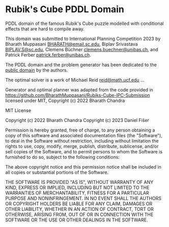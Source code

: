 # Rubik's Cube PDDL Domain

PDDL domain of the famous Rubik's Cube puzzle modelled with conditional
effects that are hard to compile away.

This domain was submitted to International Planning Competition 2023 by
Bharath Muppasani <BHARATH@email.sc.edu>, Biplav Srivastava <BIPLAV.S@sc.edu>,
Clemens Büchner <clemens.buechner@unibas.ch>, and Patrick Ferber <patrick.ferber@unibas.ch>.

The PDDL domain and the problem generator has been dedicated to the
[public domain](https://en.wikipedia.org/wiki/Public_domain) by the authors.

The optimal solver is a work of Michael Reid <reid@math.ucf.edu> ...

Generator and optimal planner was adapted from the code provided in
https://github.com/BharathMuppasani/Rubiks-Cube-IPC-Submission licensed under
MIT, Copyright (c) 2022 Bharath Chandra

MIT License

Copyright (c) 2022 Bharath Chandra
Copyright (c) 2023 Daniel Fišer

Permission is hereby granted, free of charge, to any person obtaining a copy
of this software and associated documentation files (the "Software"), to deal
in the Software without restriction, including without limitation the rights
to use, copy, modify, merge, publish, distribute, sublicense, and/or sell
copies of the Software, and to permit persons to whom the Software is
furnished to do so, subject to the following conditions:

The above copyright notice and this permission notice shall be included in all
copies or substantial portions of the Software.

THE SOFTWARE IS PROVIDED "AS IS", WITHOUT WARRANTY OF ANY KIND, EXPRESS OR
IMPLIED, INCLUDING BUT NOT LIMITED TO THE WARRANTIES OF MERCHANTABILITY,
FITNESS FOR A PARTICULAR PURPOSE AND NONINFRINGEMENT. IN NO EVENT SHALL THE
AUTHORS OR COPYRIGHT HOLDERS BE LIABLE FOR ANY CLAIM, DAMAGES OR OTHER
LIABILITY, WHETHER IN AN ACTION OF CONTRACT, TORT OR OTHERWISE, ARISING FROM,
OUT OF OR IN CONNECTION WITH THE SOFTWARE OR THE USE OR OTHER DEALINGS IN THE
SOFTWARE.
